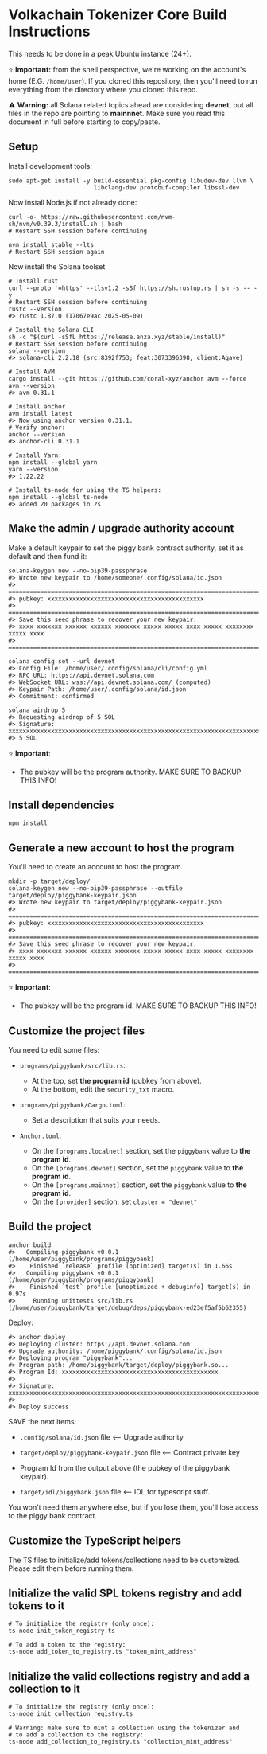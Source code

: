 
# Volkachain Tokenizer Core Build Instructions

This needs to be done in a peak Ubuntu instance (24+).

⭐ **Important:** from the shell perspective, we're working on the account's home (E.G. `/home/user`).
If you cloned this repository, then you'll need to run everything from the directory where you cloned this repo.

⚠️ **Warning:** all Solana related topics ahead are considering **devnet**, but all files in the repo
are pointing to **mainnnet**. Make sure you read this document in full before starting to copy/paste.

## Setup

Install development tools:

```shell
sudo apt-get install -y build-essential pkg-config libudev-dev llvm \
                        libclang-dev protobuf-compiler libssl-dev
```

Now install Node.js if not already done:

```shell
curl -o- https://raw.githubusercontent.com/nvm-sh/nvm/v0.39.3/install.sh | bash
# Restart SSH session before continuing

nvm install stable --lts
# Restart SSH session again
```

Now install the Solana toolset

```shell
# Install rust
curl --proto '=https' --tlsv1.2 -sSf https://sh.rustup.rs | sh -s -- -y
# Restart SSH session before continuing 
rustc --version
#> rustc 1.87.0 (17067e9ac 2025-05-09)

# Install the Solana CLI
sh -c "$(curl -sSfL https://release.anza.xyz/stable/install)"
# Restart SSH session before continuing
solana --version
#> solana-cli 2.2.18 (src:8392f753; feat:3073396398, client:Agave)

# Install AVM
cargo install --git https://github.com/coral-xyz/anchor avm --force
avm --version
#> avm 0.31.1

# Install anchor
avm install latest
#> Now using anchor version 0.31.1.
# Verify anchor:
anchor --version
#> anchor-cli 0.31.1

# Install Yarn:
npm install --global yarn
yarn --version
#> 1.22.22

# Install ts-node for using the TS helpers:
npm install --global ts-node
#> added 20 packages in 2s
```

## Make the admin / upgrade authority account

Make a default keypair to set the piggy bank contract authority, set it as default and then fund it:

```shell
solana-keygen new --no-bip39-passphrase
#> Wrote new keypair to /home/someone/.config/solana/id.json
#> =============================================================================
#> pubkey: xxxxxxxxxxxxxxxxxxxxxxxxxxxxxxxxxxxxxxxxxxxx
#> =============================================================================
#> Save this seed phrase to recover your new keypair:
#> xxxx xxxxxxx xxxxxx xxxxxx xxxxxxx xxxxx xxxxx xxxx xxxxx xxxxxxxx xxxxx xxxx
#> =============================================================================

solana config set --url devnet
#> Config File: /home/user/.config/solana/cli/config.yml
#> RPC URL: https://api.devnet.solana.com
#> WebSocket URL: wss://api.devnet.solana.com/ (computed)
#> Keypair Path: /home/user/.config/solana/id.json
#> Commitment: confirmed

solana airdrop 5
#> Requesting airdrop of 5 SOL
#> Signature: xxxxxxxxxxxxxxxxxxxxxxxxxxxxxxxxxxxxxxxxxxxxxxxxxxxxxxxxxxxxxxxxxxxxxxxxxxxxxxxxxxxxxxxx
#> 5 SOL
```
⭐ **Important**:

- The pubkey will be the program authority. MAKE SURE TO BACKUP THIS INFO!

## Install dependencies

```shell
npm install
```

## Generate a new account to host the program

You'll need to create an account to host the program.

```shell
mkdir -p target/deploy/
solana-keygen new --no-bip39-passphrase --outfile target/deploy/piggybank-keypair.json
#> Wrote new keypair to target/deploy/piggybank-keypair.json
#> =============================================================================
#> pubkey: xxxxxxxxxxxxxxxxxxxxxxxxxxxxxxxxxxxxxxxxxxxx
#> =============================================================================
#> Save this seed phrase to recover your new keypair:
#> xxxx xxxxxxx xxxxxx xxxxxx xxxxxxx xxxxx xxxxx xxxx xxxxx xxxxxxxx xxxxx xxxx
#> =============================================================================
```

⭐ **Important**:

- The pubkey will be the program id. MAKE SURE TO BACKUP THIS INFO!

## Customize the project files

You need to edit some files:

- `programs/piggybank/src/lib.rs`:
  - At the top, set **the program id** (pubkey from above).
  - At the bottom, edit the `security_txt` macro.


- `programs/piggybank/Cargo.toml`:
  - Set a description that suits your needs.


- `Anchor.toml`:
  - On the `[programs.localnet]` section, set the `piggybank` value to **the program id**.
  - On the `[programs.devnet]` section, set the `piggybank` value to **the program id**.
  - On the `[programs.mainnet]` section, set the `piggybank` value to **the program id**.
  - On the `[provider]` section, set `cluster = "devnet"`

## Build the project

```shell
anchor build
#>   Compiling piggybank v0.0.1 (/home/user/piggybank/programs/piggybank)
#>    Finished `release` profile [optimized] target(s) in 1.66s
#>   Compiling piggybank v0.0.1 (/home/user/piggybank/programs/piggybank)
#>    Finished `test` profile [unoptimized + debuginfo] target(s) in 0.97s
#>     Running unittests src/lib.rs (/home/user/piggybank/target/debug/deps/piggybank-ed23ef5af5b62355)
```

Deploy:

```shell
#> anchor deploy
#> Deploying cluster: https://api.devnet.solana.com
#> Upgrade authority: /home/piggybank/.config/solana/id.json
#> Deploying program "piggybank"...
#> Program path: /home/piggybank/target/deploy/piggybank.so...
#> Program Id: xxxxxxxxxxxxxxxxxxxxxxxxxxxxxxxxxxxxxxxxxxxx
#> 
#> Signature: xxxxxxxxxxxxxxxxxxxxxxxxxxxxxxxxxxxxxxxxxxxxxxxxxxxxxxxxxxxxxxxxxxxxxxxxxxxxxxxxxxxxxxxx
#> 
#> Deploy success
```

SAVE the next items:
- `.config/solana/id.json` file <-- Upgrade authority


- `target/deploy/piggybank-keypair.json` file <-- Contract private key


- Program Id from the output above (the pubkey of the piggybank keypair).


- `target/idl/piggybank.json` file <-- IDL for typescript stuff.

You won't need them anywhere else, but if you lose them, you'll lose access
to the piggy bank contract.

## Customize the TypeScript helpers

The TS files to initialize/add tokens/collections need to be customized.
Please edit them before running them.

## Initialize the valid SPL tokens registry and add tokens to it

```shell
# To initialize the registry (only once):
ts-node init_token_registry.ts

# To add a token to the registry:
ts-node add_token_to_registry.ts "token_mint_address"
```


## Initialize the valid collections registry and add a collection to it

```shell
# To initialize the registry (only once):
ts-node init_collection_registry.ts

# Warning: make sure to mint a collection using the tokenizer and 
# to add a collection to the registry:
ts-node add_collection_to_registry.ts "collection_mint_address"
```
